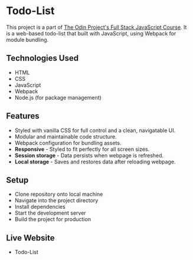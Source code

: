 # Todo-List
This project is a part of [The Odin Project's Full Stack JavaScript Course](https://www.theodinproject.com/lessons/node-path-javascript-todo-list). It is a web-based todo-list that built with JavaScript, using Webpack for module bundling.

## Technologies Used
- HTML
- CSS
- JavaScript
- Webpack
- Node.js (for package management)

## Features 
- Styled with vanilla CSS for full control and a clean, navigatable UI.
- Modular and maintainable code structure.
- Webpack configuration for bundling assets.
- **Responsive** - Styled to fit perfectly for all screen sizes.
- **Session storage** - Data persists when webpage is refreshed. 
- **Local storage** - Saves and restores data after reloading webpage.

## Setup
- Clone repository onto local machine
- Navigate into the project directory
- Install dependencies
- Start the development server
- Build the project for production

## Live Website
* Todo-List 
